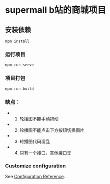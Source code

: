 # supermall b站的商城项目

## 安装依赖
```
npm install
```

### 运行项目
```
npm run serve
```

### 项目打包
```
npm run build
```

### 缺点：
 - 1. 轮播图不能手动拖动
 - 2. 轮播图不能点击下方按钮切换图片
 - 3. 轮播图代码凌乱
 - 4. 只有一个接口，其他接口无

### Customize configuration
See [Configuration Reference](https://cli.vuejs.org/config/).
